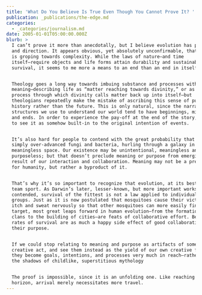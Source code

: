 ```yaml
---
title: 'What Do You Believe Is True Even Though You Cannot Prove It? '
publication: _publications/the-edge.md
categories:
  - _categories/journalism.md
date: 2005-01-01T05:00:00.000Z
blurb: >
  I can’t prove it more than anecdotally, but I believe evolution has purpose
  and direction. It appears obvious, yet absolutely unconfirmable, that matter
  is groping towards complexity. While the laws of nature—and time
  itself—require objects and life forms attain durability and sustainability for
  survival, it seems to me more a means to an end than an end in itself.


  Theology goes a long way towards imbuing substance and processes with
  meaning—describing life as “matter reaching towards divinity,” or as the
  process through which divinity calls matter back up into itself—but
  theologians repeatedly make the mistake of ascribing this sense of purpose to
  history rather than the future. This is only natural, since the narrative
  structures we use to understand our world tend to have beginnings, middles,
  and ends. In order to experience the pay-off at the end of the story, we need
  to see it as somehow built-in to the original intention of events.


  It’s also hard for people to contend with the great probability that we are
  simply over-advanced fungi and bacteria, hurling through a galaxy in cold and
  meaningless space. Our existence may be unintentional, meaningless and
  purposeless; but that doesn’t preclude meaning or purpose from emerging as a
  result of our interaction and collaboration. Meaning may not be a precondition
  for humanity, but rather a byproduct of it.


  That’s why it’s so important to recognize that evolution, at its best, is a
  team sport. As Darwin’s later, lesser-known, but more important works
  contended, survival of the fittest is not a law applied to individuals, but to
  groups. Just as it is now postulated that mosquitoes cause their victims to
  itch and sweat nervously so that other mosquitoes can more easily find the
  target, most great leaps forward in human evolution—from the formation of
  clans to the building of cities—are feats of collaborative effort. Better
  rates of survival are as much a happy side effect of good collaboration as
  their purpose.


  If we could stop relating to meaning and purpose as artifacts of some divine
  creative act, and see them instead as the yield of our own creative future,
  they become goals, intentions, and processes very much in reach—rather than
  the shadows of childlike, superstitious mythology


  The proof is impossible, since it is an unfolding one. Like reaching a
  horizon, arrival merely necessitates more travel.
---
```



